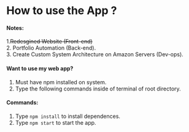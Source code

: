 # How to use the App ?
#### Notes:
1.<del>Redesgined Website (Front-end)</del><br>
2. Portfolio Automation (Back-end).<br>
3. Create Custom System Architecture on Amazon Servers (Dev-ops).<br>

#### Want to use my web app?
1. Must have npm installed on system.
2. Type the following commands inside of terminal of root directory.

#### Commands:
1. Type `npm install` to install dependences.
2. Type `npm start` to start the app.

